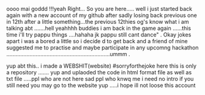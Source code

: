 oooo mai goddd !!!yeah Right... 
So you are here.....
well i just started back again with a new account of my github after sadly losing back previous one in 12th after a little something...the previous 12thies og's know what i am talking abt .......hell yeahhhh buddies i am back in the game again ......this time i'll try pappu things ....hahaha jk pappu still cant dance" . 
Okay jokes apart i was a bored a little so i decide d to get back and a friend of  mine  suggested me to practise and maybe  participate in any upcomng hackathon ...................................................................ummm . 

yup abt this.. i made a WEBSHIT(website) #sorryforthejoke here this is only a repository  ....... yup and  uplaoded the code in html format file as  well as txt file .....ppl who are not here sad ppl who knwq me i need no intro if you still need you may go to the website yup .....i hope ill not loose this  account 
